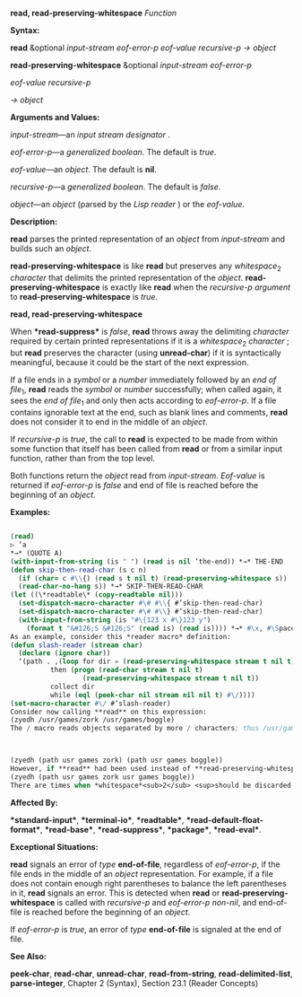 **read, read-preserving-whitespace** *Function* 



**Syntax:** 



**read** &amp;optional *input-stream eof-error-p eof-value recursive-p → object* 



**read-preserving-whitespace** &amp;optional *input-stream eof-error-p* 



*eof-value recursive-p* 



*→ object* 



**Arguments and Values:** 



*input-stream*—an *input stream designator* . 



*eof-error-p*—a *generalized boolean*. The default is *true*. 



*eof-value*—an *object*. The default is **nil**. 



*recursive-p*—a *generalized boolean*. The default is *false*. 



*object*—an *object* (parsed by the *Lisp reader* ) or the *eof-value*. 



**Description:** 



**read** parses the printed representation of an *object* from *input-stream* and builds such an *object*. 



**read-preserving-whitespace** is like **read** but preserves any *whitespace*<sub>2</sub> *character* that delimits the printed representation of the *object*. **read-preserving-whitespace** is exactly like **read** when the *recursive-p argument* to **read-preserving-whitespace** is *true*. 







 



 



**read, read-preserving-whitespace** 



When **\*read-suppress\*** is *false*, **read** throws away the delimiting *character* required by certain printed representations if it is a *whitespace*<sub>2</sub> *character* ; but **read** preserves the character (using **unread-char**) if it is syntactically meaningful, because it could be the start of the next expression. 



If a file ends in a *symbol* or a *number* immediately followed by an *end of file*<sub>1</sub>, **read** reads the *symbol* or *number* successfully; when called again, it sees the *end of file*<sub>1</sub> and only then acts according to *eof-error-p*. If a file contains ignorable text at the end, such as blank lines and comments, **read** does not consider it to end in the middle of an *object*. 



If *recursive-p* is *true*, the call to **read** is expected to be made from within some function that itself has been called from **read** or from a similar input function, rather than from the top level. 



Both functions return the *object* read from *input-stream*. *Eof-value* is returned if *eof-error-p* is *false* and end of file is reached before the beginning of an *object*. 



**Examples:**
```lisp

(read) 
▷ ’a 
*→* (QUOTE A) 
(with-input-from-string (is " ") (read is nil ’the-end)) *→* THE-END 
(defun skip-then-read-char (s c n) 
  (if (char= c #\\{) (read s t nil t) (read-preserving-whitespace s)) 
  (read-char-no-hang s)) *→* SKIP-THEN-READ-CHAR 
(let ((\*readtable\* (copy-readtable nil))) 
  (set-dispatch-macro-character #\# #\\{ #’skip-then-read-char) 
  (set-dispatch-macro-character #\# #\\} #’skip-then-read-char) 
  (with-input-from-string (is "#\{123 x #\}123 y") 
    (format t "&#126;S &#126;S" (read is) (read is)))) *→* #\x, #\Space, NIL 
As an example, consider this *reader macro* definition: 
(defun slash-reader (stream char) 
  (declare (ignore char)) 
  ‘(path . ,(loop for dir = (read-preserving-whitespace stream t nil t) 
		  then (progn (read-char stream t nil t) 
			      (read-preserving-whitespace stream t nil t)) 
		  collect dir 
		  while (eql (peek-char nil stream nil nil t) #\/)))) 
(set-macro-character #\/ #’slash-reader) 
Consider now calling **read** on this expression: 
(zyedh /usr/games/zork /usr/games/boggle) 
The / macro reads objects separated by more / characters; thus /usr/games/zork is intended to read as (path usr games zork). The entire example expression should therefore be read as 



(zyedh (path usr games zork) (path usr games boggle)) 
However, if **read** had been used instead of **read-preserving-whitespace**, then after the reading of the symbol zork, the following space would be discarded; the next call to **peek-char** would see the following /, and the loop would continue, producing this interpretation: 
(zyedh (path usr games zork usr games boggle)) 
There are times when *whitespace*<sub>2</sub> <sup>should be discarded. If a command interpreter takes single</sup> character commands, but occasionally reads an *object* then if the *whitespace*<sub>2</sub> after a *symbol* is not discarded it might be interpreted as a command some time later after the *symbol* had been read. 

```
**Affected By:** 



**\*standard-input\***, **\*terminal-io\***, **\*readtable\***, **\*read-default-float-format\***, **\*read-base\***, **\*read-suppress\***, **\*package\***, **\*read-eval\***. 



**Exceptional Situations:** 



**read** signals an error of *type* **end-of-file**, regardless of *eof-error-p*, if the file ends in the middle of an *object* representation. For example, if a file does not contain enough right parentheses to balance the left parentheses in it, **read** signals an error. This is detected when **read** or **read-preserving-whitespace** is called with *recursive-p* and *eof-error-p non-nil*, and end-of-file is reached before the beginning of an *object*. 



If *eof-error-p* is *true*, an error of *type* **end-of-file** is signaled at the end of file. 



**See Also:** 



**peek-char**, **read-char**, **unread-char**, **read-from-string**, **read-delimited-list**, **parse-integer**, Chapter 2 (Syntax), Section 23.1 (Reader Concepts) 



